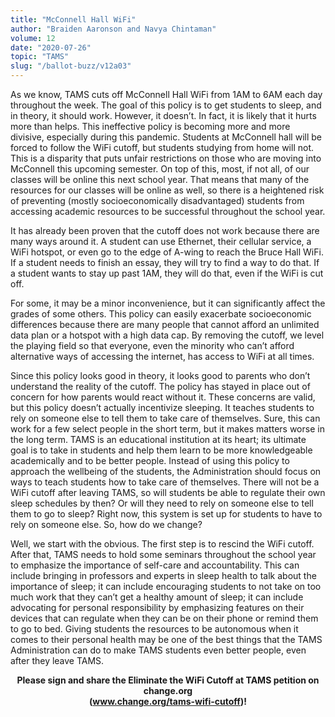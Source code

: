 ```yaml
---
title: "McConnell Hall WiFi"
author: "Braiden Aaronson and Navya Chintaman"
volume: 12
date: "2020-07-26"
topic: "TAMS"
slug: "/ballot-buzz/v12a03"
---
```


As we know, TAMS cuts off McConnell Hall WiFi from 1AM to 6AM each day throughout the week. The goal of this policy is to get students to sleep, and in theory, it should work. However, it doesn’t. In fact, it is likely that it hurts more than helps. This ineffective policy is becoming more and more divisive, especially during this pandemic. Students at McConnell hall will be forced to follow the WiFi cutoff, but students studying from home will not. This is a disparity that puts unfair restrictions on those who are moving into McConnell this upcoming semester. On top of this, most, if not all, of our classes will be online this next school year. That means that many of the resources for our classes will be online as well, so there is a heightened risk of preventing (mostly socioeconomically disadvantaged) students from accessing academic resources to be successful throughout the school year.

It has already been proven that the cutoff does not work because there are many ways around it. A student can use Ethernet, their cellular service, a WiFi hotspot, or even go to the edge of A-wing to reach the Bruce Hall WiFi. If a student needs to finish an essay, they will try to find a way to do that. If a student wants to stay up past 1AM, they will do that, even if the WiFi is cut off.

For some, it may be a minor inconvenience, but it can significantly affect the grades of some others. This policy can easily exacerbate socioeconomic differences because there are many people that cannot afford an unlimited data plan or a hotspot with a high data cap. By removing the cutoff, we level the playing field so that everyone, even the minority who can’t afford alternative ways of accessing the internet, has access to WiFi at all times.

Since this policy looks good in theory, it looks good to parents who don’t understand the reality of the cutoff. The policy has stayed in place out of concern for how parents would react without it. These concerns are valid, but this policy doesn’t actually incentivize sleeping. It teaches students to rely on someone else to tell them to take care of themselves. Sure, this can work for a few select people in the short term, but it makes matters worse in the long term. TAMS is an educational institution at its heart; its ultimate goal is to take in students and help them learn to be more knowledgeable academically and to be better people. Instead of using this policy to approach the wellbeing of the students, the Administration should focus on ways to teach students how to take care of themselves. There will not be a WiFi cutoff after leaving TAMS, so will students be able to regulate their own sleep schedules by then? Or will they need to rely on someone else to tell them to go to sleep? Right now, this system is set up for students to have to rely on someone else. So, how do we change?

Well, we start with the obvious. The first step is to rescind the WiFi cutoff. After that, TAMS needs to hold some seminars throughout the school year to emphasize the importance of self-care and accountability. This can include bringing in professors and experts in sleep health to talk about the importance of sleep; it can include encouraging students to not take on too much work that they can’t get a healthy amount of sleep; it can include advocating for personal responsibility by emphasizing features on their devices that can regulate when they can be on their phone or remind them to go to bed. Giving students the resources to be autonomous when it comes to their personal health may be one of the best things that the TAMS Administration can do to make TAMS students even better people, even after they leave TAMS.

<div align="center"><b>Please sign and share the Eliminate the WiFi Cutoff at TAMS petition on change.org<br />(<a href="http://www.change.org/tams-wifi-cutoff">www.change.org/tams-wifi-cutoff</a>)!</b></div>